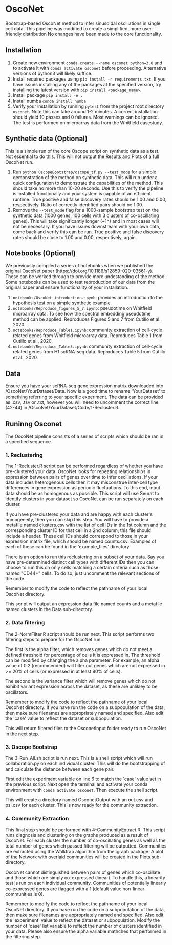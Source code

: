 # OscoNet

Bootstrap-based OscoNet method to infer sinusoidal oscillations in single cell data. This pipeline was modified to create a simplified, more user-friendly distribution No changes have been made to the core functionality.

## Installation

1. Create new environment `conda create --name osconet python=3.8` and to activate it with 
`conda activate osconet` before proceeding. Alternative versions of python3 will likely suffice.
2. Install required packages using `pip install -r requirements.txt`. If you have issues installing any of the packages at the specified version, try installing the latest version with `pip install <package_name>`.
3. Install package `pip install -e .`
4. Install numba `conda install numba`
5. Verify your installation by running `pytest` from the project root directory `osconet`. Note this can take around 1-2 minutes. A correct installation should yield 10 passes and 0 failures. Most warnings can be ignored. The test is performed on microarray data from the Whitfield casestudy.

## Synthetic data (Optional)

This is a simple run of the core Oscope script on synthetic data as a test. Not essential to do this. This will not output the Results and Plots of a full OscoNet run.

1. Run ` python OscopeBootstrap/oscope_tf.py --test_mode
` for a simple demonstration of the method on synthetic data. This will run under a quick configuration
to demonstrate the capabilities of the method. This should take no more than 10-20 seconds. Use this to verify the pipeline is installed functionally and your system is capable of an efficient runtime. True positive and false discovery rates should be 1.00 and 0.00, respectively. Ratio of correctly identified pairs should be 1.00.
2. Remove the `--test_mode` flag for a 1000-sample bootstrap test on the synthetic data (1000 genes, 100 cells with 3 clusters of co-oscillating genes). This will take significantly longer (~1h) and in most cases will not be necessary. If you have issues downstream with your own data, come back and verify this can be run. True positive and false discovery rates should be close to 1.00 and 0.00, respectively, again.

## Notebooks (Optional)

We previously compiled a series of notebooks when we published the original OscoNet paper (https://doi.org/10.1186/s12859-020-03561-y). These can be worked through to provide more undestanding of the method. Some notebooks can be used to test reproduction of our data from the original paper and ensure functionality of your installation.

1. `notebooks/OscoNet introduction.ipynb`: provides an introduction to the hypothesis test on a simple synthetic example.
2. `notebooks/Reproduce_figures_5_7.ipynb`: pseudotime on Whitfield microarray data. To see how the spectral embedding pseudotime method can be applied. Reproduces Figures 5 and 7 from Cutillo et al., 2020.
3. `notebooks/Reproduce_Table1.ipynb`: community extraction of cell-cycle related genes from Whitfield microarray data. Reproduces Table 1 from Cutillo et al., 2020.
3. `notebooks/Reproduce_Table5.ipynb`: community extraction of cell-cycle related genes from H1 scRNA-seq data. Reproduces Table 5 from Cutillo et al., 2020.

## Data 

Ensure you have your scRNA-seq gene expression matrix downloaded into /OscoNet/YourDataset/Data. Now is a good time to rename 'YourDataset' to something referring to your specific experiment. The data can be provided as .csv, .tsv or .txt, however you will need to uncomment the correct line (42-44) in /OscoNet/YourDataset/Code/1-Recluster.R.

## Runinng Osconet

The OscoNet pipeline consists of a series of scripts which should be ran in a specified sequence. 

### 1. Reclustering

The 1-Recluster.R script can be performed regardless of whether you have pre-clustered your data. OscoNet looks for repeating relationships in expression between pairs of genes over time to infer oscillations. If your data includes heterogenous cells then it may misconstrue inter-cell type differences in gene expression as periodic fluctuations. To this end, input data should be as homogenous as possible. This script will use Seurat to identify clusters in your dataset so OscoNet can be run separately on each cluster. 

If you have pre-clustered your data and are happy with each cluster's homogeneity, then you can skip this step. You will have to provide a metafile named clusters.csv with the list of cell IDs in the 1st column and the corresponding cluster ID for that cell in a 2nd column, this file should include a header. These cell IDs should correspond to those in your expression matrix file, which should be named counts.csv. Examples of each of these can be found in the 'example_files' directory.

There is an option to run this reclustering on a subset of your data. Say you have pre-determined distinct cell types with different IDs then you can choose to run this on only cells matching a certain criteria such as those named "CD44+" cells. To do so, just uncomment the relevant sections of the code.

Remember to modify the code to reflect the pathname of your local OscoNet directory.

This script will output an expression data file named counts and a metafile named clusters in the Data sub-directory.

### 2. Data filtering

The 2-NormFilter.R script should be run next. This script performs two filtering steps to prepare for the OscoNet run. 

The first is the alpha filter, which removes genes which do not meet a defined threshold for percentage of cells it is expressed in. The threshold can be modified by changing the alpha parameter. For example, an alpha value of 0.2 (recommended) will filter out genes which are not expressed in >= 20% of cells (or expressed in at least 80% of cells).

The second is the variance filter which will remove genes which do not exhibit variant expression across the dataset, as these are unlikley to be oscillators.

Remember to modify the code to reflect the pathname of your local OscoNet directory. If you have run the code on a subpopulation of the data, then make sure filenames are appropriately named and specified. Also edit the 'case' value to reflect the dataset or subpopulation.

This will return filtered files to the OsconetInput folder ready to run OscoNet in the next step.

### 3. Oscope Bootstrap

The 3-Run_All.sh script is run next. This is a shell script which will run collaboration.py on each individual cluster. This will do the bootstrapping of and calculate the distance between each gene pair. 

First edit the experiment variable on line 6 to match the 'case' value set in the previous script. Next open the terminal and activate your conda environment with `conda activate osconet`. Then execute the shell script.

This will create a directory named OsconetOutput with an out.csv and psi.csv for each cluster. This is now ready for the community extraction.

### 4. Community Extraction

This final step should be performed with 4-CommunityExtract.R. This script runs diagnosis and clustering on the graphs produced as a result of OscoNet. For each cluster the number of co-oscillating genes as well as the total number of genes which passed filtering will be outputted. Communities are extracted using the Walktrap algorithm from the igraph package. A plot of the Network with overlaid communities will be created in the Plots sub-directory. 

OscoNet cannot distinguished between pairs of genes which co-oscillate and those which are simply co-expressed (linear). To handle this, a linearity test is run on each individual community. Communities of potentially linearly co-expressed genes are flagged with a 1 (default value non-linear communities is 0). 

Remember to modify the code to reflect the pathname of your local OscoNet directory. If you have run the code on a subpopulation of the data, then make sure filenames are appropriately named and specified. Also edit the 'experiment' value to reflect the dataset or subpopulation. Modify the number of 'case' list variable to reflect the number of clusters identified in your data. Please also ensure the alpha variable mathches that performed in the filtering step.



